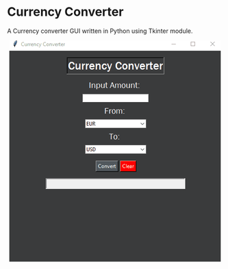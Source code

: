 
# Currency Converter
A Currency converter GUI written in Python using Tkinter module.

<p align="center">
<img src="animation.gif"/>
</p>
